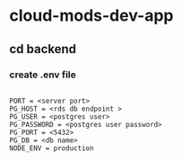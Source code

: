 # cloud-mods-dev-app

## cd backend
### create .env file

```

PORT = <server port>
PG_HOST = <rds db endpoint >
PG_USER = <postgres user>
PG_PASSWORD = <postgres user password>
PG_PORT = <5432>
PG_DB = <db name>
NODE_ENV = production

```